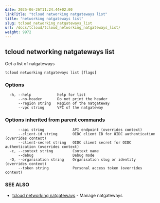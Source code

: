 ```yaml
---
date: 2025-06-26T11:24:44+02:00
linkTitle: "tcloud networking natgateways list"
title: "networking natgateways list"
slug: tcloud_networking_natgateways_list
url: /docs/tcloud/tcloud_networking_natgateways_list/
weight: 9972
---
```

## tcloud networking natgateways list

Get a list of natgateways

```
tcloud networking natgateways list [flags]
```

### Options

```
  -h, --help            help for list
      --no-header       Do not print the header
      --region string   Region of the natgateway
      --vpc string      VPC of the natgateway
```

### Options inherited from parent commands

```
      --api string             API endpoint (overrides context)
      --client-id string       OIDC client ID for OIDC authentication (overrides context)
      --client-secret string   OIDC client secret for OIDC authentication (overrides context)
  -c, --context string         Context name
      --debug                  Debug mode
  -O, --organisation string    Organisation slug or identity (overrides context)
      --token string           Personal access token (overrides context)
```

### SEE ALSO

* [tcloud networking natgateways](/docs/tcloud/tcloud_networking_natgateways/)	 - Manage natgateways

